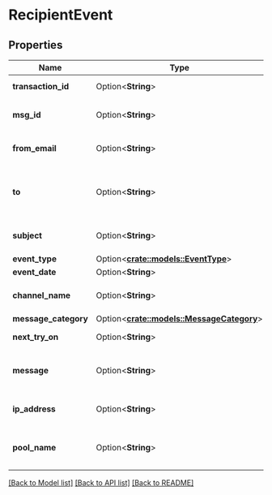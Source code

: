 # RecipientEvent

## Properties

Name | Type | Description | Notes
------------ | ------------- | ------------- | -------------
**transaction_id** | Option<**String**> | ID number of transaction | [optional]
**msg_id** | Option<**String**> | ID number of selected message. | [optional]
**from_email** | Option<**String**> | Default From: email address. | [optional]
**to** | Option<**String**> | Ending date for search in YYYY-MM-DDThh:mm:ss format. | [optional]
**subject** | Option<**String**> | Default subject of email. | [optional]
**event_type** | Option<[**crate::models::EventType**](EventType.md)> |  | [optional]
**event_date** | Option<**String**> | Creation date | [optional]
**channel_name** | Option<**String**> | Name of selected channel. | [optional]
**message_category** | Option<[**crate::models::MessageCategory**](MessageCategory.md)> |  | [optional]
**next_try_on** | Option<**String**> | Date of next try | [optional]
**message** | Option<**String**> | Content of message, HTML encoded | [optional]
**ip_address** | Option<**String**> | IP which this email was sent through | [optional]
**pool_name** | Option<**String**> | Name of an IP pool this email was sent through | [optional]

[[Back to Model list]](../README.md#documentation-for-models) [[Back to API list]](../README.md#documentation-for-api-endpoints) [[Back to README]](../README.md)


